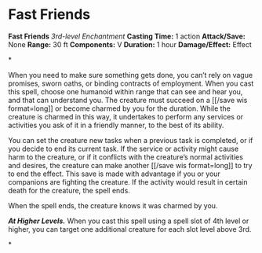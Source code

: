 # Fast Friends

**Fast Friends**
_3rd-level Enchantment_
**Casting Time:** 1 action
**Attack/Save:** None
**Range:** 30 ft
**Components:** V
**Duration:** 1 hour
**Damage/Effect:** Effect

*<p>When you need to make sure something gets done, you can’t rely on vague promises, sworn oaths, or binding contracts of employment. When you cast this spell, choose one humanoid within range that can see and hear you, and that can understand you. The creature must succeed on a [[/save wis format=long]] or become charmed by you for the duration. While the creature is charmed in this way, it undertakes to perform any services or activities you ask of it in a friendly manner, to the best of its ability.

You can set the creature new tasks when a previous task is completed, or if you decide to end its current task. If the service or activity might cause harm to the creature, or if it conflicts with the creature’s normal activities and desires, the creature can make another [[/save wis format=long]] to try to end the effect. This save is made with advantage if you or your companions are fighting the creature. If the activity would result in certain death for the creature, the spell ends.

When the spell ends, the creature knows it was charmed by you.

*****At Higher Levels.***** When you cast this spell using a spell slot of 4th level or higher, you can target one additional creature for each slot level above 3rd.</p>*